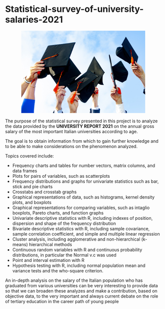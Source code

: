 # Statistical-survey-of-university-salaries-2021

<div align="center" ><img src="./images/anteprima.jpg" width="400" alt="anteprima"/></div>

The purpose of the statistical survey presented in this project is to analyze the data provided by the **UNIVERSITY REPORT 2021** on the annual gross salary of the most important Italian universities according to age.

The goal is to obtain information from which to gain further knowledge and to be able to make considerations on the phenomenon analyzed.

Topics covered include:

- Frequency charts and tables for number vectors, matrix columns, and data frames
- Plots for pairs of variables, such as scatterplots
- Frequency distributions and graphs for univariate statistics such as bar, stick and pie charts
- Crosstabs and crosstab graphs
- Graphical representations of data, such as histograms, kernel density plots, and boxplots
- Graphical representations for comparing variables, such as intaglio boxplots, Pareto charts, and function graphs
- Univariate descriptive statistics with R, including indexes of position, dispersion and shape of the frequency distribution
- Bivariate descriptive statistics with R, including sample covariance, sample correlation coefficient, and simple and multiple linear regression
- Cluster analysis, including agglomerative and non-hierarchical (k-means) hierarchical methods
- Continuous random variables with R and continuous probability distributions, in particular the Normal v.c was used
- Point and interval estimation with R
- Hypothesis testing with R, including normal population mean and variance tests and the who-square criterion.

An in-depth analysis on the salary of the Italian population who has graduated from various universities can be very interesting to provide data so that we can broaden these analyzes and make a contribution, based on objective data, to the very important and always current debate on the role of tertiary education in the career path of young people
